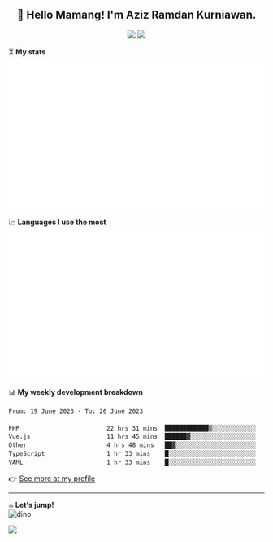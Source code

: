 <h2 align="center">👋 Hello Mamang! I'm Aziz Ramdan Kurniawan.</h2>  
<p align="center">
  <img src="https://komarev.com/ghpvc/?username=azizramdan">
  <img src="https://wakatime.com/badge/user/90056fa0-4c31-4eca-954e-2a3ac05896f9.svg">
</p>
    
⏳ **My stats**  
![](https://raw.githubusercontent.com/azizramdan/github-stats/master/generated/overview.svg#gh-dark-mode-only)

📈 **Languages I use the most**  
![](https://raw.githubusercontent.com/azizramdan/github-stats/master/generated/languages.svg#gh-dark-mode-only)

📊 **My weekly development breakdown**
<!--START_SECTION:waka-->

```txt
From: 19 June 2023 - To: 26 June 2023

PHP                        22 hrs 31 mins  ████████████▒░░░░░░░░░░░░   49.81 %
Vue.js                     11 hrs 45 mins  ██████▓░░░░░░░░░░░░░░░░░░   26.00 %
Other                      4 hrs 48 mins   ██▓░░░░░░░░░░░░░░░░░░░░░░   10.62 %
TypeScript                 1 hr 33 mins    █░░░░░░░░░░░░░░░░░░░░░░░░   03.45 %
YAML                       1 hr 33 mins    █░░░░░░░░░░░░░░░░░░░░░░░░   03.43 %
```

<!--END_SECTION:waka-->
👉 [See more at my profile](https://wakatime.com/@azizramdan)
***
🔝 **Let's jump!**  
![dino](https://raw.githubusercontent.com/azizramdan/azizramdan/master/dino.gif)  

![](https://hit.yhype.me/github/profile?user_id=27954794)

